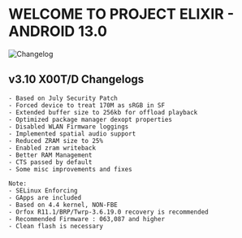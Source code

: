 # WELCOME TO PROJECT ELIXIR - ANDROID 13.0

![Changelog](https://i.imgur.com/SDKuqap.png)

## v3.10 X00T/D Changelogs
```
- Based on July Security Patch
- Forced device to treat 170M as sRGB in SF
- Extended buffer size to 256kb for offload playback
- Optimized package manager dexopt properties
- Disabled WLAN Firmware loggings
- Implemented spatial audio support
- Reduced ZRAM size to 25%
- Enabled zram writeback
- Better RAM Management
- CTS passed by default
- Some misc improvements and fixes

Note: 
- SELinux Enforcing
- GApps are included
- Based on 4.4 kernel, NON-FBE
- Orfox R11.1/BRP/Twrp-3.6.19.0 recovery is recommended
- Recommended Firmware : 063,087 and higher
- Clean flash is necessary
```
